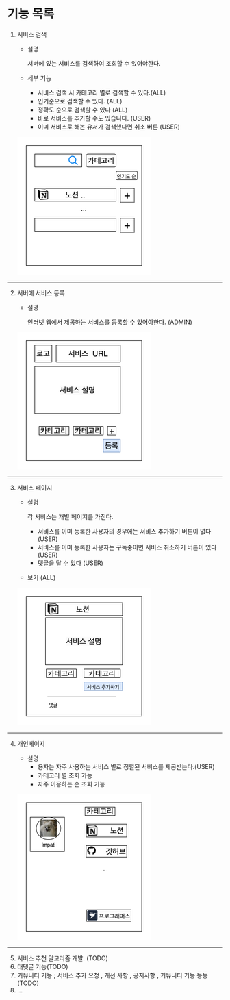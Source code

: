 # 기능 목록

1. 서비스 검색 
    - 설명
        
        서버에 있는 서비스를 검색하여 조회할 수 있어야한다.
        
    - 세부 기능
        - 서비스 검색 시 카테고리 별로 검색할 수 있다.(ALL)
        - 인기순으로 검색할 수 있다. (ALL)
        - 정확도 순으로 검색할 수 있다 (ALL)
        - 바로 서비스를 추가할 수도 있습니다. (USER)
        - 이미 서비스로 해논 유저가 검색했다면 취소 버튼 (USER)
    
    ![Service Hub.drawio.png](featureList/Service_Hub.drawio.png)
---
2. 서버에 서비스 등록
    - 설명
        
        인터넷 웹에서 제공하는 서비스를 등록할 수 있어야한다. (ADMIN)

    ![Service Hub.drawio.png](featureList/Service_Hub.drawio%201.png)
--- 
3. 서비스 페이지
    - 설명
        
        각 서비스는 개별 페이지를 가진다.
        
        - 서비스를 이미 등록한 사용자의 경우에는 서비스 추가하기 버튼이 없다 (USER)
        - 서비스를 이미 등록한 사용자는 구독중이면 서비스 취소하기 버튼이 있다(USER)
        - 댓글을 달 수 있다 (USER)
    - 보기 (ALL)
    
    ![Service Hub.drawio.png](featureList/Service_Hub.drawio%202.png)
---
4. 개인페이지
    - 설명
        - 용자는 자주 사용하는 서비스 별로 정렬된 서비스를 제공받는다.(USER)
        - 카테고리 별 조회 가능
        - 자주 이용하는 순 조회 기능

   ![Service Hub.drawio.png](featureList/Service_Hub.drawio%203.png)
---
5. 서비스 추천 알고리즘 개발. (TODO)
6. 대댓글 기능(TODO)
7. 커뮤니티 기능 ; 서비스 추가 요청 , 개선 사항 , 공지사항 , 커뮤니티 기능 등등(TODO)
8. …